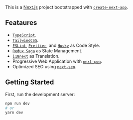 This is a [Next.js](https://nextjs.org) project bootstrapped with [`create-next-app`](https://github.com/vercel/next.js/tree/canary/packages/create-next-app).

## Feataures

- [`TypeScript`](https://www.typescriptlang.org).
- [`TailwindCSS`](https://tailwindcss.com/).
- [`ESLint`](https://eslint.org), [`Prettier`](https://prettier.io), and [`Husky`](https://typicode.github.io/husky/#/) as Code Style.
- [`Redux Saga`](https://redux-saga.js.org/) as State Management.
- [`i18next`](https://github.com/isaachinman/next-i18next) as Translation.
- Progressive Web Application with [`next-pwa`](https://github.com/shadowwalker/next-pwa).
- Optimized SEO using [`next-seo`](https://github.com/garmeeh/next-seo).

## Getting Started

First, run the development server:

```bash
npm run dev
# or
yarn dev
```
